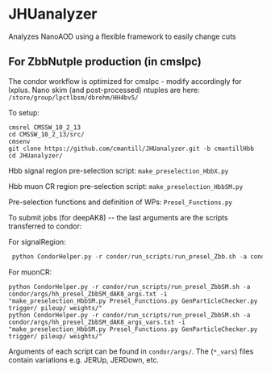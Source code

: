 # JHUanalyzer

Analyzes NanoAOD using a flexible framework to easily change cuts

## For ZbbNutple production (in cmslpc)
The condor workflow is optimized for cmslpc - modify accordingly for lxplus.
Nano skim (and post-processed) ntuples are here:
`/store/group/lpctlbsm/dbrehm/HH4bv5/`

To setup:
```
cmsrel CMSSW_10_2_13
cd CMSSW_10_2_13/src/
cmsenv
git clone https://github.com/cmantill/JHUanalyzer.git -b cmantillHbb
cd JHUanalyzer/
```

Hbb signal region pre-selection script: `make_preselection_HbbX.py`

Hbb muon CR region pre-selection script: `make_preselection_HbbSM.py`

Pre-selection functions and definition of WPs: `Presel_Functions.py`

To submit jobs (for deepAK8) -- the last arguments are the scripts transferred to condor:

For signalRegion:
``` python CondorHelper.py -r condor/run_scripts/run_presel_Zbb.sh -a condor/args/hh_presel_Zbb_args.txt -i "make_preselection_HbbX.py Presel_Functions.py GenParticleChecker.py trigger/ pileup/ weights/"
 python CondorHelper.py -r condor/run_scripts/run_presel_Zbb.sh -a condor/args/hh_presel_Zbb_args_vars.txt -i "make_preselection_HbbX.py Presel_Functions.py GenParticleChecker.py trigger/ pileup/ weights/"
 ```
For muonCR:
```
python CondorHelper.py -r condor/run_scripts/run_presel_ZbbSM.sh -a condor/args/hh_presel_ZbbSM_dAK8_args.txt -i "make_preselection_HbbSM.py Presel_Functions.py GenParticleChecker.py trigger/ pileup/ weights/"
python CondorHelper.py -r condor/run_scripts/run_presel_ZbbSM.sh -a condor/args/hh_presel_ZbbSM_dAK8_args_vars.txt -i "make_preselection_HbbSM.py Presel_Functions.py GenParticleChecker.py trigger/ pileup/ weights/"
```
Arguments of each script can be found in `condor/args/`. The (`*_vars`) files contain variations e.g. JERUp, JERDown, etc.
